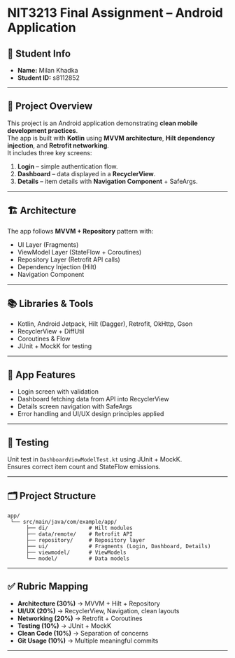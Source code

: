 # NIT3213 Final Assignment – Android Application

## 👤 Student Info
- **Name:** Milan Khadka  
- **Student ID:** s8112852  

---

## 📌 Project Overview
This project is an Android application demonstrating **clean mobile development practices**.  
The app is built with **Kotlin** using **MVVM architecture**, **Hilt dependency injection**, and **Retrofit networking**.  
It includes three key screens:
1. **Login** – simple authentication flow.  
2. **Dashboard** – data displayed in a **RecyclerView**.  
3. **Details** – item details with **Navigation Component** + SafeArgs.  

---

## 🏗️ Architecture
The app follows **MVVM + Repository** pattern with:  
- UI Layer (Fragments)  
- ViewModel Layer (StateFlow + Coroutines)  
- Repository Layer (Retrofit API calls)  
- Dependency Injection (Hilt)  
- Navigation Component  

---

## 📚 Libraries & Tools
- Kotlin, Android Jetpack, Hilt (Dagger), Retrofit, OkHttp, Gson  
- RecyclerView + DiffUtil  
- Coroutines & Flow  
- JUnit + MockK for testing  

---

## 📱 App Features
- Login screen with validation  
- Dashboard fetching data from API into RecyclerView  
- Details screen navigation with SafeArgs  
- Error handling and UI/UX design principles applied  

---

## 🧪 Testing
Unit test in `DashboardViewModelTest.kt` using JUnit + MockK.  
Ensures correct item count and StateFlow emissions.  

---

## 🗂️ Project Structure
```
app/
 └── src/main/java/com/example/app/
      ├── di/             # Hilt modules
      ├── data/remote/    # Retrofit API
      ├── repository/     # Repository layer
      ├── ui/             # Fragments (Login, Dashboard, Details)
      ├── viewmodel/      # ViewModels
      └── model/          # Data models
```

---

## ✅ Rubric Mapping
- **Architecture (30%)** → MVVM + Hilt + Repository  
- **UI/UX (20%)** → RecyclerView, Navigation, clean layouts  
- **Networking (20%)** → Retrofit + Coroutines  
- **Testing (10%)** → JUnit + MockK  
- **Clean Code (10%)** → Separation of concerns  
- **Git Usage (10%)** → Multiple meaningful commits  

---

